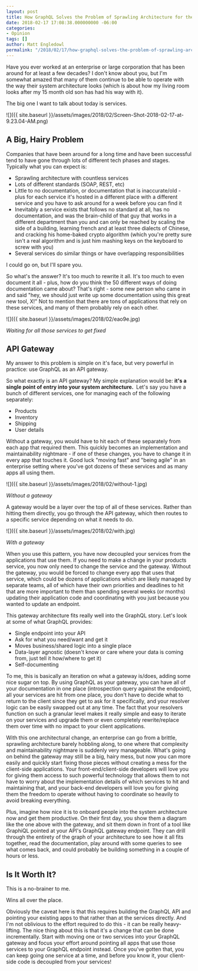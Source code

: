 ```yaml
---
layout: post
title: How GraphQL Solves the Problem of Sprawling Architecture for the Enterprise
date: 2018-02-17 17:08:38.000000000 -06:00
categories:
- Opinion
tags: []
author: Matt Engledowl
permalink: "/2018/02/17/how-graphql-solves-the-problem-of-sprawling-architecture-for-the-enterprise/"
---
```

Have you ever worked at an enterprise or large corporation that has been around for at least a few decades? I don't know about you, but I'm somewhat amazed that many of them continue to be able to operate with the way their system architecture looks (which is about how my living room looks after my 15 month old son has had his way with it).

The big one I want to talk about today is services.

![]({{ site.baseurl }}/assets/images/2018/02/Screen-Shot-2018-02-17-at-9.23.04-AM.png)

## A Big, Hairy Problem

Companies that have been around for a long time and have been successful tend to have gone through lots of different tech phases and stages. Typically what you can expect is:

- Sprawling architecture with countless services
- Lots of different standards (SOAP, REST, etc)
- Little to no documentation, or documentation that is inaccurate/old - plus for each service it's hosted in a different place with a different service and you have to ask around for a week before you can find it
- Inevitably a service exists that follows no standard at all, has no documentation, and was the brain-child of that guy that works in a different department than you and can only be reached by scaling the side of a building, learning french and at least three dialects of Chinese, and cracking his home-baked crypto algorithm (which you're pretty sure isn't a real algorithm and is just him mashing keys on the keyboard to screw with you)
- Several services do similar things or have overlapping responsibilities

I could go on, but I'll spare you.

So what's the answer? It's too much to rewrite it all. It's too much to even document it all - plus, how do you think the 50 different ways of doing documentation came about? That's right - some new person who came in and said "hey, we should just write up some documentation using this great new tool, X!" Not to mention that there are tons of applications that rely on these services, and many of them probably rely on each other.

![]({{ site.baseurl }}/assets/images/2018/02/eao9e.jpg)

_Waiting for all those services to get fixed_

## API Gateway

My answer to this problem is simple on it's face, but very powerful in practice: use GraphQL as an API gateway.

So what exactly is an API gateway? My simple explanation would be: **it's a single point of entry into your system architecture.&nbsp;** Let's say you have a bunch of different services, one for managing each of the following separately:

- Products
- Inventory
- Shipping
- User details

Without a gateway, you would have to hit each of these separately from each app that required them. This quickly becomes an implementation and maintainability nightmare - if one of these changes, you have to change it in every app that touches it. Good luck "moving fast" and "being agile" in an enterprise setting where you've got dozens of these services and as many apps all using them.

![]({{ site.baseurl }}/assets/images/2018/02/without-1.jpg)

_Without a gateway_

A gateway would be a layer over the top of all of these services. Rather than hitting them directly, you go through the API gateway, which then routes to a specific service depending on what it needs to do.

![]({{ site.baseurl }}/assets/images/2018/02/with.jpg)

_With a gateway_

When you use this pattern, you have now decoupled your services from the applications that use them. If you need to make a change in your products service, you now only need to change the service and the gateway. Without the gateway, you would be forced to change every app that uses that service, which could be dozens of applications which are likely managed by separate teams, all of which have their own priorities and deadlines to hit that are more important to them than spending several weeks (or months) updating their application code and coordinating with you just because you wanted to update an endpoint.

This gateway architecture fits really well into the GraphQL story. Let's look at some of what GraphQL provides:

- Single endpoint into your API
- Ask for what you need/want and get it
- Moves business/shared logic into a single place
- Data-layer agnostic (doesn't know or care where your data is coming from, just tell it how/where to get it)
- Self-documenting

To me, this is basically an iteration on what a gateway is/does, adding some nice sugar on top. By using GraphQL as your gateway, you can have all of your documentation in one place (introspection query against the endpoint), all your services are hit from one place, you don't have to decide what to return to the client since they get to ask for it specifically, and your resolver logic can be easily swapped out at any time. The fact that your resolvers function on such a granular level makes it really simple and easy to iterate on your services and upgrade them or even completely rewrite/replace them over time with no impact to your client applications.

With this one architectural change, an enterprise can go from a brittle, sprawling architecture barely hobbling along, to one where that complexity and maintainability nightmare is suddenly very manageable. What's going on behind the gateway may still be a big, hairy mess, but now you can more easily and quickly start fixing those pieces without creating a mess for the client-side applications. Your front-end/client-side developers will love you for giving them access to such powerful technology that allows them to not have to worry about the implementation details of which services to hit and maintaining that, and your back-end developers will love you for giving them the freedom to operate without having to coordinate so heavily to avoid breaking everything.

Plus, imagine how nice it is to onboard people into the system architecture now and get them productive. On their first day, you show them a diagram like the one above with the gateway, and sit them down in front of a tool like GraphiQL pointed at your API's GraphQL gateway endpoint. They can drill through the entirety of the graph of your architecture to see how it all fits together, read the documentation, play around with some queries to see what comes back, and could probably be building something in a couple of hours or less.

## Is It Worth It?

This is a no-brainer to me.

Wins all over the place.

Obviously the caveat here is that this requires building the GraphQL API and pointing your existing apps to that rather than at the services directly. And I'm not oblivious to the effort required to do this - it can be really heavy-lifting. The nice thing about this is that it's a change that can be done incrementally. Start with moving one or two services into your GraphQL gateway and focus your effort around pointing all apps that use those services to your GraphQL endpoint instead. Once you've gotten that, you can keep going one service at a time, and before you know it, your client-side code is decoupled from your services!

